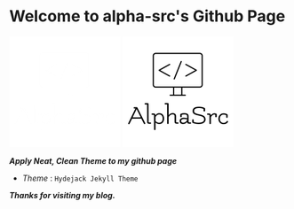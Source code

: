 # Welcome to alpha-src's Github Page

![alpha-src][logo-white]
![alpha-src][logo-black]

***Apply Neat, Clean Theme to my github page***

* *Theme* : `Hydejack Jekyll Theme`

***Thanks for visiting my blog.***

[logo-white]: ./assets/img/blog/logo-white.png
[logo-black]: ./assets/img/blog/logo-black.png
